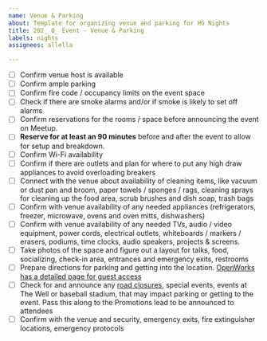 ```yaml
---
name: Venue & Parking
about: Template for organizing venue and parking for HG Nights
title: 202_ Q_ Event - Venue & Parking
labels: nights
assignees: allella

---
```


- [ ] Confirm venue host is available
- [ ] Confirm ample parking
- [ ] Confirm fire code / occupancy limits on the event space
- [ ] Check if there are smoke alarms and/or if smoke is likely to set off alarms
- [ ] Confirm reservations for the rooms / space before announcing the event on Meetup.
- [ ] **Reserve for at least an 90 minutes** before and after the event to allow for setup and breakdown.
- [ ] Confirm Wi-Fi availability
- [ ] Confirm if there are outlets and plan for where to put any high draw appliances to avoid overloading breakers
- [ ] Connect with the venue about availability of cleaning items, like vacuum or dust pan and broom, paper towels / sponges / rags, cleaning sprays for cleaning up the food area, scrub brushes and dish soap, trash bags
- [ ] Confirm  with venue availability of any needed appliances (refrigerators, freezer, microwave, ovens and oven mitts, dishwashers)
- [ ] Confirm with venue availability of any needed TVs, audio / video equipment, power cords, electrical outlets, whiteboards / markers / erasers, podiums, time clocks, audio speakers, projects & screens.
- [ ] Take photos of the space and figure out a layout for talks, food, socializing, check-in area, entrances and emergency exits, restrooms
- [ ] Prepare directions for parking and getting into the location. [OpenWorks has a detailed page for guest access](https://joinopenworks.com/guest-access)
- [ ] Check for and announce any [road closures](https://citygis.greenvillesc.gov/Html5Viewer/Index.html?viewer=roadclosures), special events, events at The Well or baseball stadium, that may impact parking or getting to the event. Pass this along to the Promotions lead to be announced to attendees
- [ ] Confirm with the venue and security, emergency exits, fire extinguisher locations, emergency protocols
